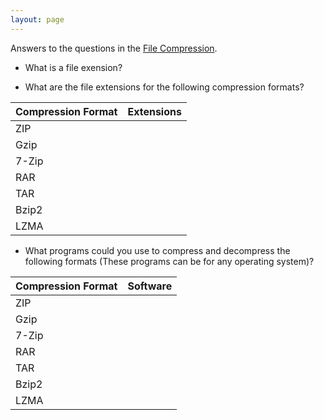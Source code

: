 ```yaml
---
layout: page
---
```


Answers to the questions in the [File Compression]({{site.baseurl}}/modules/sequencing/file-compression/).

* What is a file exension? 

* What are the file extensions for the following compression formats?

| Compression Format  |  Extensions |
|---|---|
|  ZIP |   |
| Gzip   |   |
| 7-Zip     |   |
| RAR     |   |
| TAR     |   |
| Bzip2     |   |
| LZMA     |   |

* What programs could you use to compress and decompress the following formats (These programs can be for any operating system)?

| Compression Format  |  Software |
|---|---|
|  ZIP |   |
| Gzip   |   |
| 7-Zip     |   |
| RAR     |   |
| TAR     |   |
| Bzip2     |   |
| LZMA     |   |

